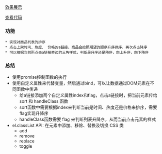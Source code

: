 
[效果展示](https://hjy0810.github.io/demo/%E5%95%86%E5%93%81%E6%8E%92%E5%BA%8F/)

[查看代码](https://github.com/hjy0810/demo/tree/master/%E5%95%86%E5%93%81%E6%8E%92%E5%BA%8F)

### 功能
```
* 实现对商品列表的排序
* 点击上架时间、热度、 价格的a链接，商品会按照期望的顺序升序排序，再次点击降序
* 可以根据当前所点击a链接旁边的三角样式，判断是升序还是降序，向上升序，向下降序
```

### 总结
* 使用promise控制函数的执行
* 使用自定义属性来代替变量，然后通过bind，可以让数据通过DOM元素在不同函数中传递
    - 给a链接添加两个自定义属性index和flag，点击a链接时，把当前元素传给 sort 和 handleClass 函数
    - sort函数中需要根据index来判断当前是时间、热度还是价格来排序，需要flag实现升降序
    - handleClass函数需要 flag 来判断列表升降序，从而当前点击元素的样式
* el.classList API:  在元素中添加、移除、替换及切换 CSS 类
    - add
    - remove
    - replace
    - toggle
